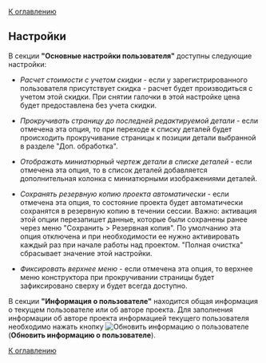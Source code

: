 [К оглавлению](/service/doc/?cid=stol)
## Настройки

В секции **"Основные настройки пользователя"** доступны следующие настройки:

- *Расчет стоимости с учетом скидки* - если у зарегистрированного пользователя присутствует скидка - расчет будет производиться с учетом этой скидки. При снятии галочки в этой настройке цена будет предоставлена без учета скидки.

- *Прокручивать страницу до последней редактируемой детали* - если отмечена эта опция, то при переходе к списку деталей будет происходить прокручивание страницы к позиции детали выбранной в разделе "Доп. обработка".

- *Отображать миниатюрный чертеж детали в списке деталей* - если отмечена эта опция, то в список деталей добавляется дополнительная колонка с миниатюрными изображениями деталей.

- *Сохранять резервную копию проекта автоматически* - если отмечена эта опция, то состояние проекта будет автоматически сохранятся в резервную копию в течении сессии.
Важно: активация этой опции перезапишет данные, которые были сохранены ранее через меню "Сохранить > Резервная копия".
По умолчанию эта опция отключена и при необходимости ее нужно активировать каждый раз при начале работы над проектом. "Полная очистка" сбрасывает значение этой настройки.

- *Фиксировать верхнее меню* - если отмечена эта опция, то верхнее меню конструктора при прокручивании страницы будет зафиксировано сверху и будет всегда доступно.

В секции **"Информация о пользователе"** находится общая информация о текущем пользователе или об авторе проекта.
Для заполнения информации об авторе проекта информацией текущего пользователя необходимо нажать кнопку ![Обновить информацию о пользователе](/service/doc/img/button-updateUserInfo.png) (**Обновить информацию о пользователе**).


[К оглавлению](/service/doc/?cid=stol)
